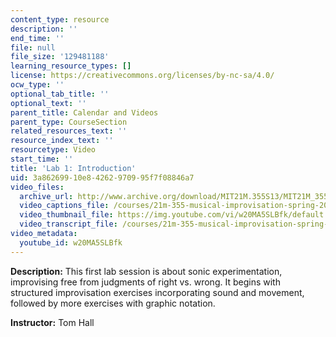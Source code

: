 ```yaml
---
content_type: resource
description: ''
end_time: ''
file: null
file_size: '129481188'
learning_resource_types: []
license: https://creativecommons.org/licenses/by-nc-sa/4.0/
ocw_type: ''
optional_tab_title: ''
optional_text: ''
parent_title: Calendar and Videos
parent_type: CourseSection
related_resources_text: ''
resource_index_text: ''
resourcetype: Video
start_time: ''
title: 'Lab 1: Introduction'
uid: 3a862699-10e8-4262-9709-95f7f08846a7
video_files:
  archive_url: http://www.archive.org/download/MIT21M.355S13/MIT21M_355S13_lab_1_300k.mp4
  video_captions_file: /courses/21m-355-musical-improvisation-spring-2013/365690099ac854f98d157da59f70d222_w20MA5SLBfk.vtt
  video_thumbnail_file: https://img.youtube.com/vi/w20MA5SLBfk/default.jpg
  video_transcript_file: /courses/21m-355-musical-improvisation-spring-2013/7b7e145b76223b625cc4e92d928fd406_w20MA5SLBfk.pdf
video_metadata:
  youtube_id: w20MA5SLBfk
---
```


**Description:** This first lab session is about sonic experimentation, improvising free from judgments of right vs. wrong. It begins with structured improvisation exercises incorporating sound and movement, followed by more exercises with graphic notation.

**Instructor:** Tom Hall

